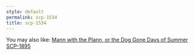 ```yaml
---
style: default
permalink: scp-1534
title: scp-1534
---
```

You may also like:
[Mann with the Plann, or the Dog Gone Days of Summer](http://scp-wiki.net/mann-with-the-plann-or-the-dog-gone-days-of-summer)
[SCP-1895](http://scp-wiki.net/scp-1895)